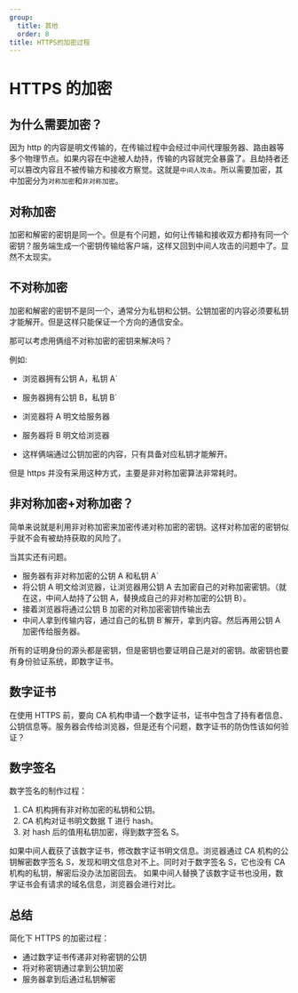 ```yaml
---
group:
  title: 其他
  order: 8
title: HTTPS的加密过程
---
```


# HTTPS 的加密

## 为什么需要加密？

因为 http 的内容是明文传输的，在传输过程中会经过中间代理服务器、路由器等多个物理节点。如果内容在中途被人劫持，传输的内容就完全暴露了。且劫持者还可以篡改内容且不被传输方和接收方察觉。这就是`中间人攻击`。所以需要加密，其中加密分为`对称加密`和`非对称加密`。

## 对称加密

加密和解密的密钥是同一个。但是有个问题，如何让传输和接收双方都持有同一个密钥？服务端生成一个密钥传输给客户端，这样又回到中间人攻击的问题中了。显然不太现实。

## 不对称加密

加密和解密的密钥不是同一个，通常分为私钥和公钥。公钥加密的内容必须要私钥才能解开。但是这样只能保证一个方向的通信安全。

那可以考虑用俩组不对称加密的密钥来解决吗？

例如:

- 浏览器拥有公钥 A，私钥 A`

- 服务器拥有公钥 B，私钥 B`
- 浏览器将 A 明文给服务器
- 服务器将 B 明文给浏览器
- 这样俩端通过公钥加密的内容，只有具备对应私钥才能解开。

但是 https 并没有采用这种方式，主要是非对称加密算法非常耗时。

## 非对称加密+对称加密？

简单来说就是利用非对称加密来加密传递对称加密的密钥。这样对称加密的密钥似乎就不会有被劫持获取的风险了。

当其实还有问题。

- 服务器有非对称加密的公钥 A 和私钥 A`
- 将公钥 A 明文给浏览器，让浏览器用公钥 A 去加密自己的对称加密密钥。（就在这，中间人劫持了公钥 A，替换成自己的非对称加密的公钥 B）。
- 接着浏览器将通过公钥 B 加密的对称加密密钥传输出去
- 中间人拿到传输内容，通过自己的私钥 B`解开，拿到内容。然后再用公钥 A 加密传给服务器。

所有的证明身份的源头都是密钥，但是密钥也要证明自己是对的密钥。故密钥也要有身份验证系统，即数字证书。

## 数字证书

在使用 HTTPS 前，要向 CA 机构申请一个数字证书，证书中包含了持有者信息、公钥信息等。服务器会传给浏览器，但是还有个问题，数字证书的防伪性该如何验证？

## 数字签名

数字签名的制作过程：

1. CA 机构拥有非对称加密的私钥和公钥。
2. CA 机构对证书明文数据 T 进行 hash。
3. 对 hash 后的值用私钥加密，得到数字签名 S。

如果中间人截获了该数字证书，修改数字证书明文信息。浏览器通过 CA 机构的公钥解密数字签名 S，发现和明文信息对不上。同时对于数字签名 S，它也没有 CA 机构的私钥，解密后没办法加密回去。
如果中间人替换了该数字证书也没用，数字证书会有请求的域名信息，浏览器会进行对比。

## 总结

简化下 HTTPS 的加密过程：

- 通过数字证书传递非对称密钥的公钥
- 将对称密钥通过拿到公钥加密
- 服务器拿到后通过私钥解密
